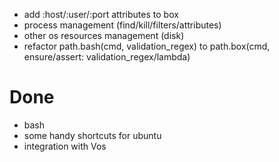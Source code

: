 - add :host/:user/:port attributes to box
- process management (find/kill/filters/attributes)
- other os resources management (disk)
- refactor path.bash(cmd, validation_regex) to path.box(cmd, ensure/assert: validation_regex/lambda)

# Done

- bash
- some handy shortcuts for ubuntu
- integration with Vos